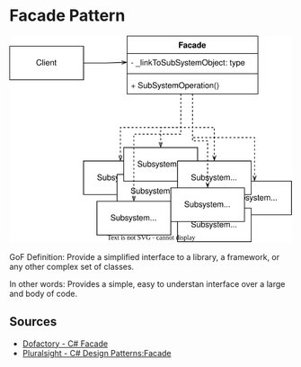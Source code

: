 # Facade Pattern

![Facade UML Diagram](facade.svg)

GoF Definition:  Provide a simplified interface to a library, a framework, or any other complex set of classes.

In other words: Provides a simple, easy to understan interface over a large and body of code.

## Sources
- [Dofactory - C# Facade](https://www.dofactory.com/net/facade-design-pattern)
- [Pluralsight - C# Design Patterns:Facade](https://app.pluralsight.com/library/courses/csharp-design-patterns-facade/table-of-contents)
